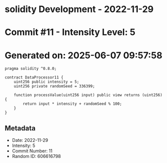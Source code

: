 ﻿# solidity Development - 2022-11-29
# Commit #11 - Intensity Level: 5
# Generated on: 2025-06-07 09:57:58
```solidity
pragma solidity ^0.8.0;

contract DataProcessor11 {
    uint256 public intensity = 5;
    uint256 private randomSeed = 336399;

    function processValue(uint256 input) public view returns (uint256) {
        return input * intensity + randomSeed % 100;
    }
}
```
## Metadata
- Date: 2022-11-29
- Intensity: 5
- Commit Number: 11
- Random ID: 606616798
